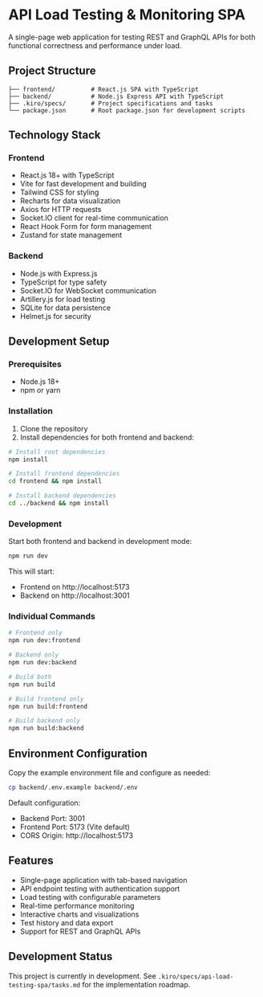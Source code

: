 # API Load Testing & Monitoring SPA

A single-page web application for testing REST and GraphQL APIs for both functional correctness and performance under load.

## Project Structure

```
├── frontend/          # React.js SPA with TypeScript
├── backend/           # Node.js Express API with TypeScript
├── .kiro/specs/       # Project specifications and tasks
└── package.json       # Root package.json for development scripts
```

## Technology Stack

### Frontend
- React.js 18+ with TypeScript
- Vite for fast development and building
- Tailwind CSS for styling
- Recharts for data visualization
- Axios for HTTP requests
- Socket.IO client for real-time communication
- React Hook Form for form management
- Zustand for state management

### Backend
- Node.js with Express.js
- TypeScript for type safety
- Socket.IO for WebSocket communication
- Artillery.js for load testing
- SQLite for data persistence
- Helmet.js for security

## Development Setup

### Prerequisites
- Node.js 18+ 
- npm or yarn

### Installation

1. Clone the repository
2. Install dependencies for both frontend and backend:

```bash
# Install root dependencies
npm install

# Install frontend dependencies
cd frontend && npm install

# Install backend dependencies
cd ../backend && npm install
```

### Development

Start both frontend and backend in development mode:

```bash
npm run dev
```

This will start:
- Frontend on http://localhost:5173
- Backend on http://localhost:3001

### Individual Commands

```bash
# Frontend only
npm run dev:frontend

# Backend only
npm run dev:backend

# Build both
npm run build

# Build frontend only
npm run build:frontend

# Build backend only
npm run build:backend
```

## Environment Configuration

Copy the example environment file and configure as needed:

```bash
cp backend/.env.example backend/.env
```

Default configuration:
- Backend Port: 3001
- Frontend Port: 5173 (Vite default)
- CORS Origin: http://localhost:5173

## Features

- Single-page application with tab-based navigation
- API endpoint testing with authentication support
- Load testing with configurable parameters
- Real-time performance monitoring
- Interactive charts and visualizations
- Test history and data export
- Support for REST and GraphQL APIs

## Development Status

This project is currently in development. See `.kiro/specs/api-load-testing-spa/tasks.md` for the implementation roadmap.